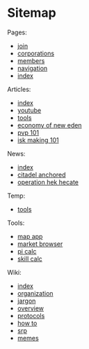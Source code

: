 # Sitemap

Pages:
- [join](/join.md)
- [corporations](/corporations.md)
- [members](/members.md)
- [navigation](/navigation.md)
- [index](/index.md)

Articles:
- [index](/articles/index.md)
- [youtube](/articles/youtube.md)
- [tools](/articles/tools.md)
- [economy of new eden](/articles/economy_of_new_eden.md)
- [pvp 101](/articles/pvp_101.md)
- [isk making 101](/articles/isk_making_101.md)

News:
- [index](/news/index.md)
- [citadel anchored](/news/citadel_anchored.md)
- [operation hek hecate](/news/operation_hek_hecate.md)

Temp:
- [tools](/temp/tools.md)

Tools:
- [map app](/tools/map_app.md)
- [market browser](/tools/market_browser.md)
- [pi calc](/tools/pi_calc.md)
- [skill calc](/tools/skill_calc.md)

Wiki:
- [index](/wiki/index.md)
- [organization](/wiki/organization.md)
- [jargon](/wiki/jargon.md)
- [overview](/wiki/overview.md)
- [protocols](/wiki/protocols.md)
- [how to](/wiki/how_to.md)
- [srp](/wiki/srp.md)
- [memes](/wiki/memes.md)
